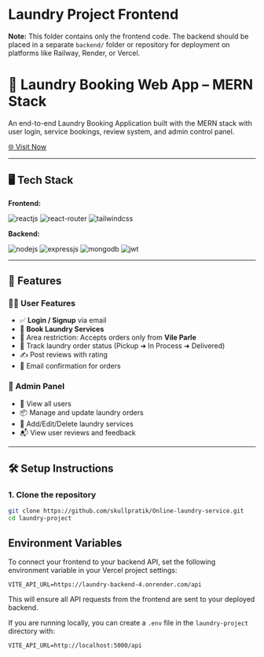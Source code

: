 # Laundry Project Frontend

**Note:** This folder contains only the frontend code. The backend should be placed in a separate `backend/` folder or repository for deployment on platforms like Railway, Render, or Vercel.

# 🧺 Laundry Booking Web App – MERN Stack
An end-to-end Laundry Booking Application built with the MERN stack with user login, service bookings, review system, and admin control panel.

[🌐 Visit Now](https://6873481af0a864273768c3ec--amazing-monstera-60ff65.netlify.app/)

---

## 🖥️ Tech Stack

**Frontend:**

![reactjs](https://img.shields.io/badge/React-20232A?style=for-the-badge&logo=react&logoColor=61DAFB)
![react-router](https://img.shields.io/badge/React_Router-CA4245?style=for-the-badge&logo=react-router&logoColor=white)
![tailwindcss](https://img.shields.io/badge/Tailwind_CSS-38B2AC?style=for-the-badge&logo=tailwind-css&logoColor=white)

**Backend:**

![nodejs](https://img.shields.io/badge/Node.js-43853D?style=for-the-badge&logo=node.js&logoColor=white)
![expressjs](https://img.shields.io/badge/Express.js-000000?style=for-the-badge&logo=express&logoColor=white)
![mongodb](https://img.shields.io/badge/MongoDB-4EA94B?style=for-the-badge&logo=mongodb&logoColor=white)
![jwt](https://img.shields.io/badge/JWT-000000?style=for-the-badge&logo=JSON%20web%20tokens&logoColor=white)

---

## 🚀 Features

### 🧑‍💼 User Features
- ✅ **Login / Signup** via email
- 📅 **Book Laundry Services**
- 📍 Area restriction: Accepts orders only from **Vile Parle**
- 🔄 Track laundry order status (Pickup ➜ In Process ➜ Delivered)
- ✍️ Post reviews with rating
- 📩 Email confirmation for orders

### 🔐 Admin Panel
- 👥 View all users
- 📦 Manage and update laundry orders
- 🧺 Add/Edit/Delete laundry services
- 📬 View user reviews and feedback

---

## 🛠 Setup Instructions

### 1. Clone the repository

```bash
git clone https://github.com/skullpratik/Online-laundry-service.git
cd laundry-project

```

## Environment Variables

To connect your frontend to your backend API, set the following environment variable in your Vercel project settings:

```
VITE_API_URL=https://laundry-backend-4.onrender.com/api
```

This will ensure all API requests from the frontend are sent to your deployed backend.

If you are running locally, you can create a `.env` file in the `laundry-project` directory with:
```
VITE_API_URL=http://localhost:5000/api
```
